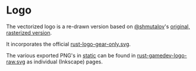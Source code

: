# Logo

The vectorized logo is a re-drawn version based on
[@shmutalov](https://github.com/shmutalov)'s [original, rasterized version](https://github.com/rust-gamedev/wg/issues/4).

It incorporates the official [rust-logo-gear-only.svg](https://github.com/rust-lang/rust-artwork/blob/master/logo/rust-logo-gear-only.svg).

The various exported PNG's in [static](../static/) can be found in [rust-gamedev-logo-raw.svg](./rust-gamedev-logo-raw.svg) as individual (Inkscape) pages.
